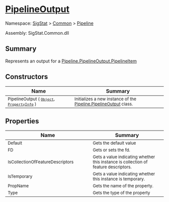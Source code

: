 # [PipelineOutput](./PipelineOutput.md)

Namespace: [SigStat]() > [Common](./../README.md) > [Pipeline](./README.md)

Assembly: SigStat.Common.dll

## Summary
Represents an output for a [Pipeline.PipelineOutput.PipelineItem](https://github.com/hargitomi97/sigstat/blob/master/docs/md/.md)

## Constructors

| Name | Summary | 
| --- | --- | 
| <sub>PipelineOutput ( [`Object`](https://docs.microsoft.com/en-us/dotnet/api/System.Object), [`PropertyInfo`](https://docs.microsoft.com/en-us/dotnet/api/System.Reflection.PropertyInfo) )</sub><img width=200 unselectable="on"/>  | <sub>Initializes a new instance of the [Pipeline.PipelineOutput](https://github.com/hargitomi97/sigstat/blob/master/docs/md/SigStat/Common/Pipeline/PipelineOutput.md) class.</sub><img width=200 unselectable="on"/>  | <br>


## Properties

| Name | Summary | 
| --- | --- | 
| <sub>Default</sub><img width=200 unselectable="on"/>  | <sub>Gets the default value</sub><img width=200 unselectable="on"/>  | <br>
| <sub>FD</sub><img width=200 unselectable="on"/>  | <sub>Gets or sets the fd.</sub><img width=200 unselectable="on"/>  | <br>
| <sub>IsCollectionOfFeatureDescriptors</sub><img width=200 unselectable="on"/>  | <sub>Gets a value indicating whether this instance is collection of feature descriptors.</sub><img width=200 unselectable="on"/>  | <br>
| <sub>IsTemporary</sub><img width=200 unselectable="on"/>  | <sub>Gets a value indicating whether this instance is temporary.</sub><img width=200 unselectable="on"/>  | <br>
| <sub>PropName</sub><img width=200 unselectable="on"/>  | <sub>Gets the name of the property.</sub><img width=200 unselectable="on"/>  | <br>
| <sub>Type</sub><img width=200 unselectable="on"/>  | <sub>Gets the type of the property</sub><img width=200 unselectable="on"/>  | <br>


